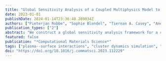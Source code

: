 ```yaml
---
title: "Global Sensitivity Analysis of a Coupled Multiphysics Model to Predict Surface Evolution in Fusion Plasma--Surface Interactions"
date: 2023-01-01
publishDate: 2024-01-14T23:36:48.289034Z
authors: ["Pieterjan Robbe", "Sophie Blondel", "Tiernan A. Casey", "Ane Lasa", "Khachik Sargsyan", "Brian D. Wirth", "Habib N. Najm"]
publication_types: ["2"]
abstract: "We construct a global sensitivity analysis framework for a coupled multiphysics model used to predict the changes in material properties and surface morphology of helium plasma-facing components in future fusion reactors. The model combines the particle dynamics simulator F-TRIDYN, that predicts the helium implantation profile, with the cluster dynamics simulator Xolotl, that predicts the growth and evolution of subsurface helium gas bubbles. In order to keep the sensitivity analysis tractable, we first construct a sparse, high-dimensional polynomial chaos expansion surrogate model for each output quantity of interest, which allows the efficient extraction of sensitivity information. The sensitivity analysis is performed for two problem settings: one for ITER-like conditions, and one that resembles conditions inside the PISCES-A linear plasma device. We present a systematic comparison of important parameters, for both F-TRIDYN and Xolotl in isolation as well as for the coupled model, and discuss the physical interpretation of these results."
featured: false
publication: "*Computational Materials Science*"
tags: ["plasma--surface interactions", "cluster dynamics simulation", "sensitivity analysis"]
doi: "https://doi.org/10.1016/j.commatsci.2023.112229"
---
```


